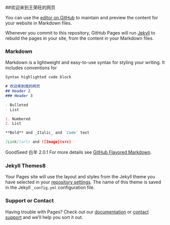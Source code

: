 ##欢迎来到王荣旺的网页

You can use the [editor on GitHub](https://github.com/wongrongwang/jwx/edit/master/README.md) to maintain and preview the content for your website in Markdown files.

Whenever you commit to this repository, GitHub Pages will run [Jekyll](https://jekyllrb.com/) to rebuild the pages in your site, from the content in your Markdown files.

### Markdown

Markdown is a lightweight and easy-to-use syntax for styling your writing. It includes conventions for

```markdown
Syntax highlighted code block

# 欢迎来到我的网页
## Header 2
### Header 3

- Bulleted
- List

1. Numbered
2. List

**Bold** and _Italic_ and `Code` text

[Link](url) and ![Image](src)
```
GoodSeed 白羊 2.0.1
For more details see [GitHub Flavored Markdown](https://guides.github.com/features/mastering-markdown/).

### Jekyll Themes8

Your Pages site will use the layout and styles from the Jekyll theme you have selected in your [repository settings](https://github.com/wongrongwang/jwx/settings). The name of this theme is saved in the Jekyll `_config.yml` configuration file.

### Support or Contact

Having trouble with Pages? Check out our [documentation](https://help.github.com/categories/github-pages-basics/) or [contact support](https://github.com/contact) and we’ll help you sort it out.
